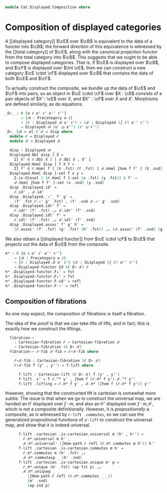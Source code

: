 <!--
```agda
open import Cat.Displayed.Cartesian
open import Cat.Displayed.Functor
open import Cat.Displayed.Total
open import Cat.Displayed.Base
open import Cat.Prelude

import Cat.Displayed.Reasoning as DR
```
-->

```agda
module Cat.Displayed.Composition where
```

# Composition of displayed categories

A [[displayed category]] $\cE$ over $\cB$ is equivalent to the data
of a functor into $\cB$; the forward direction of this equivalence is
witnessed by the [[total category]] of $\cE$, along with the canonical
projection functor from the total category into $\cB$. This suggests
that we ought to be able to compose displayed categories. That is,
if $\cE$ is displayed over $\cB$, and $\cF$ is displayed over
$\int \cE$, then we can construct a new category $\cE \cdot \cF$
displayed over $\cB$ that contains the data of both $\cE$ and
$\cF$.

To actually construct the composite, we bundle up the data of
$\cE$ and $\cF$ into pairs, so an object in $\cE \cdot \cF$
over $X : \cB$ consists of a pair objects of $X' : \cE$ over $X$,
and $X'' : \cF$ over $X$ and $X'$. Morphisms are defined similarly,
as do equations.

```agda
_D∘_ : ∀ {o ℓ o' ℓ' o'' ℓ''}
       → {ℬ : Precategory o ℓ}
       → (ℰ : Displayed ℬ o' ℓ') → (ℱ : Displayed (∫ ℰ) o'' ℓ'')
       → Displayed ℬ (o' ⊔ o'') (ℓ' ⊔ ℓ'')
_D∘_ {ℬ = ℬ} ℰ ℱ = disp where
  module ℰ = Displayed ℰ
  module ℱ = Displayed ℱ

  disp : Displayed ℬ _ _
  Displayed.Ob[ disp ] X =
    Σ[ X' ∈ ℰ.Ob[ X ] ] ℱ.Ob[ X , X' ]
  Displayed.Hom[ disp ] f X Y =
    Σ[ f' ∈ ℰ.Hom[ f ] (X .fst) (Y .fst) ] ℱ.Hom[ ∫hom f f' ] (X .snd) (Y .snd)
  Displayed.Hom[ disp ]-set f x y =
    Σ-is-hlevel 2 (ℰ.Hom[ f ]-set (x .fst) (y .fst)) λ f' →
    ℱ.Hom[ ∫hom f f' ]-set (x .snd) (y .snd)
  disp .Displayed.id' =
    ℰ.id' , ℱ.id'
  disp .Displayed._∘'_ f' g' =
    (f' .fst ℰ.∘' g' .fst) , (f' .snd ℱ.∘' g' .snd)
  disp .Displayed.idr' f' =
    ℰ.idr' (f' .fst) ,ₚ ℱ.idr' (f' .snd)
  disp .Displayed.idl' f' =
    ℰ.idl' (f' .fst) ,ₚ ℱ.idl' (f' .snd)
  disp .Displayed.assoc' f' g' h' =
    (ℰ.assoc' (f' .fst) (g' .fst) (h' .fst)) ,ₚ (ℱ.assoc' (f' .snd) (g' .snd) (h' .snd))
```

We also obtain a [[displayed functor]] from $\cE \cdot \cF$ to $\cE$
that projects out the data of $\cE$ from the composite.

```agda
πᵈ : ∀ {o ℓ o' ℓ' o'' ℓ''}
    → {ℬ : Precategory o ℓ}
    → {ℰ : Displayed ℬ o' ℓ'} {ℱ : Displayed (∫ ℰ) o'' ℓ''}
    → Displayed-functor Id (ℰ D∘ ℱ) ℰ
πᵈ .Displayed-functor.F₀' = fst
πᵈ .Displayed-functor.F₁' = fst
πᵈ .Displayed-functor.F-id' = refl
πᵈ .Displayed-functor.F-∘' = refl
```

## Composition of fibrations

As one may expect, the composition of fibrations is itself a fibration.


<!--
```agda
module _
  {o ℓ o' ℓ' o'' ℓ''}
  {ℬ : Precategory o ℓ}
  {ℰ : Displayed ℬ o' ℓ'} {ℱ : Displayed (∫ ℰ) o'' ℓ''}
  where

  open Precategory ℬ
```
-->

The idea of the proof is that we can take lifts of lifts, and in fact,
this is exactly how we construct the liftings.

```agda
  fibration-∘
    : Cartesian-fibration ℰ → Cartesian-fibration ℱ
    → Cartesian-fibration (ℰ D∘ ℱ)
  fibration-∘ ℰ-fib ℱ-fib = ℰ∘ℱ-fib where
```

<!--
```agda
    open Cartesian-lift

    module ℰ where
      open Cartesian-fibration ℰ ℰ-fib public
      open Displayed ℰ public

    module ℱ where
      open Cartesian-fibration ℱ ℱ-fib public
      open Displayed ℱ public
      open DR ℱ public
```
-->

```agda
    ℰ∘ℱ-fib : Cartesian-fibration (ℰ D∘ ℱ)
    ℰ∘ℱ-fib f (y' , y'') = f-lift where

      f-lift : Cartesian-lift (ℰ D∘ ℱ) f (y' , y'')
      f-lift .x' = f ℰ.^* y' , ∫hom f (ℰ.π* f y') ℱ.^* y''
      f-lift .lifting = ℰ.π* f y' , ℱ.π* (∫hom f (ℰ.π* f y')) y''

```

However, showing that the constructed lift is cartesian is somewhat more
subtle. The issue is that when we go to construct the universal map,
we are handed an $h'$ displayed over $f \cdot m$, and also an $h''$
displayed over $f \cdot m, h'$, which is not a composite definitionally.
However, it is *propositionally* a composite, as is witnessed by
`ℰ-lift .commutes`, so we can use the generalized propositional functions
of `ℱ-lift` to construct the universal map, and show that it is indeed
universal.

```agda
      f-lift .cartesian .is-cartesian.universal m (h' , h'') =
        ℰ.π*.universal m h' ,
        ℱ.π*.universal' (∫Hom-path ℰ refl (ℰ.π*.commutes m h')) h''
      f-lift .cartesian .is-cartesian.commutes m h' =
        ℰ.π*.commutes m (h' .fst) ,ₚ
        ℱ.π*.commutesp _ (h' .snd)
      f-lift .cartesian .is-cartesian.unique m' p =
        ℰ.π*.unique (m' .fst) (ap fst p) ,ₚ
        ℱ.π*.uniquep _ _
          (∫Hom-path ℰ refl (ℰ.π*.commutes _ _))
          (m' .snd)
          (ap snd p)
```
